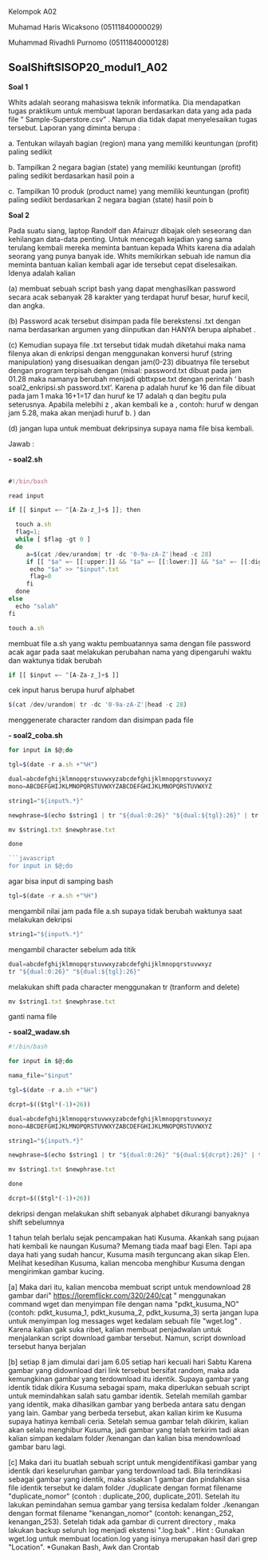 Kelompok A02

Muhamad Haris Wicaksono   (05111840000029)

Muhammad Rivadhli Purnomo (05111840000128)

## SoalShiftSISOP20_modul1_A02


**Soal 1**

Whits adalah seorang mahasiswa teknik informatika. Dia mendapatkan tugas praktikum untuk membuat laporan berdasarkan data yang ada pada file “ Sample-Superstore.csv” . Namun dia tidak dapat menyelesaikan tugas tersebut. Laporan yang diminta berupa :

a. Tentukan wilayah bagian (region) mana yang memiliki keuntungan (profit) paling sedikit

b. Tampilkan 2 negara bagian (state) yang memiliki keuntungan (profit) paling sedikit berdasarkan hasil poin a

c. Tampilkan 10 produk (product name) yang memiliki keuntungan (profit) paling sedikit berdasarkan 2 negara bagian (state) hasil poin b

**Soal 2**

Pada suatu siang, laptop Randolf dan Afairuzr dibajak oleh seseorang dan kehilangan data-data penting. Untuk mencegah kejadian yang sama terulang kembali mereka meminta bantuan kepada Whits karena dia adalah seorang yang punya banyak ide. Whits memikirkan sebuah ide namun dia meminta bantuan kalian kembali agar ide tersebut cepat diselesaikan. Idenya adalah kalian 

(a) membuat sebuah script bash yang dapat menghasilkan password secara acak sebanyak 28 karakter yang terdapat huruf besar, huruf kecil, dan angka. 

(b) Password acak tersebut disimpan pada file berekstensi .txt dengan nama berdasarkan argumen yang diinputkan dan HANYA berupa alphabet .

(c) Kemudian supaya file .txt tersebut tidak mudah diketahui maka nama filenya akan di enkripsi dengan menggunakan konversi huruf (string manipulation) yang disesuaikan dengan jam(0-23) dibuatnya file tersebut dengan program terpisah dengan (misal: password.txt dibuat pada jam 01.28 maka namanya berubah menjadi qbttxpse.txt dengan perintah ‘ bash soal2_enkripsi.sh password.txt’. Karena p adalah huruf ke 16 dan file dibuat pada jam 1 maka 16+1=17 dan huruf ke 17 adalah q dan begitu pula seterusnya. Apabila melebihi z , akan kembali ke a , contoh: huruf w dengan jam 5.28, maka akan menjadi huruf b. ) dan 

(d) jangan lupa untuk membuat dekripsinya supaya nama file bisa kembali.

Jawab :

**- soal2.sh**

```javascript
  
#!/bin/bash

read input

if [[ $input =~ ^[A-Za-z_]+$ ]]; then

  touch a.sh
  flag=1;
  while [ $flag -gt 0 ]
  do
     a=$(cat /dev/urandom| tr -dc '0-9a-zA-Z'|head -c 28)
     if [[ "$a" =~ [[:upper:]] && "$a" =~ [[:lower:]] && "$a" =~ [[:digit:]] ]]; then
      echo "$a" >> "$input".txt
      flag=0
     fi 
  done 
else
  echo "salah"
fi
```

```javascript
touch a.sh
```
membuat file a.sh yang waktu pembuatannya sama dengan file password acak agar pada saat melakukan perubahan nama yang dipengaruhi waktu dan waktunya tidak berubah

```javascript
if [[ $input =~ ^[A-Za-z_]+$ ]]
```
cek input harus berupa huruf alphabet

```javascript
$(cat /dev/urandom| tr -dc '0-9a-zA-Z'|head -c 28)
```
menggenerate character random dan disimpan pada file 

**- soal2_coba.sh**
```javascript
for input in $@;do

tgl=$(date -r a.sh +"%H")

dual=abcdefghijklmnopqrstuvwxyzabcdefghijklmnopqrstuvwxyz
mono=ABCDEFGHIJKLMNOPQRSTUVWXYZABCDEFGHIJKLMNOPQRSTUVWXYZ

string1="${input%.*}"

newphrase=$(echo $string1 | tr "${dual:0:26}" "${dual:${tgl}:26}" | tr "${mono:0:26}" "${mono:${tgl}:26}")

mv $string1.txt $newphrase.txt

done

```javascript
for input in $@;do
```
agar bisa input di samping bash

```javascript
tgl=$(date -r a.sh +"%H")
```
mengambil nilai jam pada file a.sh supaya tidak berubah waktunya saat melakukan dekripsi

```javascript
string1="${input%.*}"
```
mengambil character sebelum ada titik

```javascript
dual=abcdefghijklmnopqrstuvwxyzabcdefghijklmnopqrstuvwxyz
tr "${dual:0:26}" "${dual:${tgl}:26}"
```
melakukan shift pada character menggunakan tr (tranform and delete)

```javascript
mv $string1.txt $newphrase.txt
```
ganti nama file

**- soal2_wadaw.sh**
```javascript
#!/bin/bash

for input in $@;do

nama_file="$input"

tgl=$(date -r a.sh +"%H")

dcrpt=$(($tgl*(-1)+26))

dual=abcdefghijklmnopqrstuvwxyzabcdefghijklmnopqrstuvwxyz
mono=ABCDEFGHIJKLMNOPQRSTUVWXYZABCDEFGHIJKLMNOPQRSTUVWXYZ

string1="${input%.*}"

newphrase=$(echo $string1 | tr "${dual:0:26}" "${dual:${dcrpt}:26}" | tr "${mono:0:26}" "${mono:${dcrpt}:26}") 

mv $string1.txt $newphrase.txt

done
```

```javascript
dcrpt=$(($tgl*(-1)+26))
```
dekripsi dengan melakukan shift sebanyak alphabet dikurangi banyaknya shift sebelumnya

1 tahun telah berlalu sejak pencampakan hati Kusuma. Akankah sang pujaan hati kembali ke naungan Kusuma? Memang tiada maaf bagi Elen. Tapi apa daya hati yang sudah hancur, Kusuma masih terguncang akan sikap Elen. Melihat kesedihan Kusuma, kalian mencoba menghibur Kusuma dengan mengirimkan gambar kucing. 

[a] Maka dari itu, kalian mencoba membuat script untuk mendownload 28 gambar dari" https://loremflickr.com/320/240/cat " menggunakan command wget dan menyimpan file dengan nama "pdkt_kusuma_NO" (contoh: pdkt_kusuma_1, pdkt_kusuma_2, pdkt_kusuma_3) serta jangan lupa untuk menyimpan log messages wget kedalam sebuah file "wget.log" . Karena kalian gak suka ribet, kalian membuat penjadwalan untuk
menjalankan script download gambar tersebut. Namun, script download tersebut hanya berjalan

[b] setiap 8 jam dimulai dari jam 6.05 setiap hari kecuali hari Sabtu Karena gambar yang didownload dari link tersebut bersifat random, maka ada kemungkinan gambar yang terdownload itu identik. Supaya gambar yang identik tidak dikira Kusuma sebagai spam, maka diperlukan sebuah script untuk memindahkan salah satu gambar identik. Setelah memilah gambar yang identik, maka dihasilkan gambar yang berbeda antara satu dengan yang lain. Gambar yang berbeda tersebut, akan kalian kirim ke Kusuma supaya hatinya kembali ceria. Setelah semua gambar telah dikirim, kalian akan selalu menghibur Kusuma, jadi gambar yang telah terkirim tadi akan kalian simpan kedalam folder /kenangan dan kalian bisa mendownload gambar baru lagi. 

[c] Maka dari itu buatlah sebuah script untuk mengidentifikasi gambar yang identik dari keseluruhan gambar yang terdownload tadi. Bila terindikasi sebagai gambar yang identik, maka sisakan 1 gambar dan pindahkan sisa file identik tersebut ke dalam folder ./duplicate dengan format filename "duplicate_nomor" (contoh : duplicate_200, duplicate_201). Setelah itu lakukan pemindahan semua gambar yang tersisa kedalam folder ./kenangan dengan format filename "kenangan_nomor" (contoh: kenangan_252, kenangan_253). Setelah tidak ada gambar di current directory , maka lakukan backup seluruh log menjadi ekstensi ".log.bak" . Hint : Gunakan wget.log untuk membuat location.log yang isinya merupakan hasil dari grep "Location". *Gunakan Bash, Awk dan Crontab


